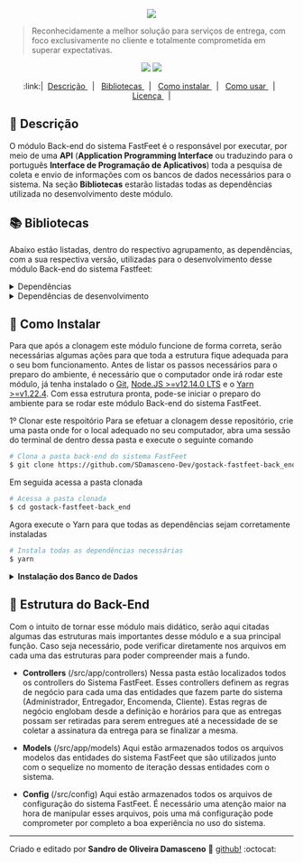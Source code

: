 <p align="center" target="_blank">
  <img src="https://i.imgur.com/b9HrmqJ.png" target="_blank">
</p>

> Reconhecidamente a melhor solução para serviços de entrega, com foco exclusivamente no cliente e totalmente comprometida em superar expectativas.

<p align="center" target="_blank">
  <img src="https://img.shields.io/badge/Version-0.1-blueviolet?style=plastic" target="_blank">
  <img src="https://img.shields.io/badge/NodeJS-%3E%3D12.14.0-blueviolet?style=plastic&logo=node.js" target="_blank">
</p>

<p align="center" target="_blank">
:link:| &nbsp;<a href="#page_with_curl-Descrição" target="_blank">Descrição </a> &nbsp;  | &nbsp; <a href="#books-Bibliotecas">Bibliotecas </a> &nbsp; | &nbsp; <a href="#floppy_disk-Como-Instalar">Como instalar </a> &nbsp; | &nbsp; <a href="#office-Estrutura-do-Back-End">Como usar </a> &nbsp; | &nbsp; <a href="https://github.com/SDamasceno-Dev/gostack-fastfeet-back_end/blob/master/LICENSE.MD" target="_blank">Licença </a> &nbsp; |</p>

## :page_with_curl: Descrição

O módulo Back-end do sistema FastFeet é o responsável por executar, por meio de uma **API** (**Application Programming Interface** ou traduzindo para o português **Interface de Programação de Aplicativos**) toda a pesquisa de coleta e envio de informações com os bancos de dados necessários para o sistema. Na seção **Bibliotecas** estarão listadas todas as dependências utilizada no desenvolvimento deste módulo.

## :books: Bibliotecas

Abaixo estão listadas, dentro do respectivo agrupamento, as dependências, com a sua respectiva versão, utilizadas para o desenvolvimento desse módulo Back-end do sistema Fastfeet:

<details><summary>Dependências</summary>
  <p>
    <ul>
    <li><a href="https://www.npmjs.com/package/bcryptjs" target="_blank">bcryptjs</a> [^2.4.3]</li>
    <li><a href="https://github.com/bee-queue/bee-queue" target="_blank">bee-queue</a> [^1.2.3]</li>
    <li><a href="https://www.npmjs.com/package/cors" target="_blank">cors]</a> [^2.8.5</li>
    <li><a href="https://github.com/date-fns/date-fns" target="_blank">date-fns</a> [^2.0.0-beta.5]</li>
    <li><a href="https://www.npmjs.com/package/express" target="_blank">express</a> [^4.17.1]</li>
    <li><a href="https://www.npmjs.com/package/express-handlebars" target="_blank">express-handlebars</a> [^3.1.0]</li>
    <li><a href="https://www.npmjs.com/package/jsonwebtoken" target="_blank">jsonwebtoken</a> [^8.5.1]</li>
    <li><a href="https://www.npmjs.com/package/multer" target="_blank">multer</a> [^1.4.2]</li>
    <li><a href="https://nodemailer.com/about/" target="_blank">nodemailer</a> [^6.4.2]</li>
    <li><a href="https://www.npmjs.com/package/nodemailer-express-handlebars" target="_blank">nodemailer-express-handlebars</a> [^3.1.0]</li>
    <li><a href="https://www.npmjs.com/package/pg" target="_blank">pg</a> [^7.18.1]</li>
    <li><a href="https://www.npmjs.com/package/pg-hstore" target="_blank">pg-hstore</a> [^2.3.3]</li>
    <li><a href="https://www.npmjs.com/package/sequelize" target="_blank">sequelize</a> [^5.21.3]</li>
    <li><a href="https://www.npmjs.com/package/yup" target="_blank">yup</a> [^0.28.1]</li>
    </ul>
  </p>
</details>
<details><summary>Dependências de desenvolvimento</summary>
  <p>
    <ul>
    <li><a href="https://www.npmjs.com/package/eslint" target="_blank">eslint</a> [^6.8.0]</li>
    <li><a href="https://www.npmjs.com/package/eslint-config-airbnb-base" target="_blank">eslint-config-airbnb-base</a> [^14.0.0]</li>
    <li><a href="https://www.npmjs.com/package/eslint-config-prettier" target="_blank">eslint-config-prettier</a> [^6.10.0]</li>
    <li><a href="https://www.npmjs.com/package/eslint-plugin-import" target="_blank">eslint-plugin-import</a> [^2.20.0]</li>
    <li><a href="https://www.npmjs.com/package/eslint-plugin-prettier" target="_blank">eslint-plugin-prettier</a> [^3.1.2]</li>
    <li><a href="https://www.npmjs.com/package/nodemon" target="_blank">nodemon</a> [^2.0.2]</li>
    <li><a href="https://www.npmjs.com/package/prettier" target="_blank">prettier</a> [^1.19.1]</li>
    <li><a href="https://www.npmjs.com/package/sequelize-cli" target="_blank">sequelize-cli</a> [^5.5.1]</li>
    <li><a href="https://www.npmjs.com/package/sucrase" target="_blank">sucrase</a> [^3.12.1]</li>
    </ul>
  </p>
</details>

## :floppy_disk: Como Instalar

Para que após a clonagem este módulo funcione de forma correta, serão necessárias algumas ações para que toda a estrutura fique adequada para o seu bom funcionamento. Antes de listar os passos necessários para o preparo do ambiente, é necessário que o computador onde irá rodar este módulo, já tenha instalado o [Git](https://git-scm.com/), [Node.JS >=v12.14.0 LTS](https://nodejs.org/en/) e o [Yarn >=v1.22.4](https://yarnpkg.com/).
Com essa estrutura pronta, pode-se iniciar o preparo do ambiente para se rodar este módulo Back-end do sistema FastFeet.

1º Clonar este respoitório
Para se efetuar a clonagem desse repositório, crie uma pasta onde for o local adequado no seu computador, abra uma sessão do terminal de dentro dessa pasta e execute o seguinte comando

```bash
# Clona a pasta back-end do sistema FastFeet
$ git clone https://github.com/SDamasceno-Dev/gostack-fastfeet-back_end
```

Em seguida acessa a pasta clonada

```bash
# Acessa a pasta clonada
$ cd gostack-fastfeet-back_end
```

Agora execute o Yarn para que todas as dependências sejam corretamente instaladas

```bash
# Instala todas as dependências necessárias
$ yarn
```

<details><summary><span style="font-weight: bold">Instalação dos Banco de Dados</span></summary>
  <p>
  Uma vez que todas as dependências estejam instaladas, chegou o momento de preparar o ambiente de banco de dados. Vamos ver o que é necessário para isso:
  <ul>
  <li>
  É necessário que sejam instalados 2 bancos de dados o <a href="https://www.postgresql.org/" target="_blank">Postgres</a> e o <a href="https://redis.io/" target="_blank">Redis</a>.  Nas páginas desses bancos possuem toda a orientação de como proceder a instalação deles;
  </li>
  <li>
  Com a instalação desses bancos feita, serão necessários fazer alguns ajustes nos arquivos de configuração conforme a sua realidade. No arquivo localizado em <span style="font-weight: bold; text-decoration:underline; color: #B14913">src/config/database.js</span> você poderá configurar a sua conexão com o postgres. O sistema todo foi configurado para utilizar a porta 5432;
  </li>
  <li>
  Após a instalação e configuração da conexão com o Postgres, pode-se efetuar a migração das tabelas desse banco. Para isso iremos utilizar o <span style="font-weight: bold; text-decoration:italic; color: #607541">sequelize-cli</span>, executando o seguinte comando:

  ```bash
  # Executa a migração criando as tabelas no banco de dados Postgres
  $ yarn sequelize db:migrate
  ```

  <li>
  Após a criação de todas as tabelas necessárias para o sistema executar de maneira correta, você tem a opção de criar um usuário administrador padrão. Para isso, iremos utilizar novamente o <span style="font-weight: bold; text-decoration:italic; color: #607541">sequelize-cli</span> executando o seguinte comando:

  ```bash
  # Cria o usuário padrão com perfil de administrador no sistema FastFeet
  $ yarn sequelize db:seed:all
  ```

  Este usuário possui os seguintes dados:

  ```bash
  name: 'Distribuidora FastFeet'
  email: 'admin@fastfeet.com'
  password: '123456'
  ```

  </li>
  <li>
  Com todas as tabela criadas e o usuário padrão com perfil administrador configurado, já é possível seguir iniciar os serviços do Back-end. Para isso, basta executar os seguintes comandos, sendo que é necessário que cada comando seja executado em uma instância diferente do terminal:

  ```bash
  # Comando para rodar os serviços do Postgres no Back-end do Sistema FastFeet
  $ yarn dev
  ```

  Com uma outra instância do terminal aberta, execute agora o seguinte comando:

  ```bash
  # Comando para rodar os serviços do Redis no Back-end do Sistema FastFeet
  $ yarn queue
  ```

  </li>
  <li>Com essa etapa realizada com sucesso, já é possível seguir para o próximo passo.</li>
  </li>
  </ul>
  </p>
</details>

## :office: Estrutura do Back-End

Com o intuito de tornar esse módulo mais didático, serão aqui citadas algumas das estruturas mais importantes desse módulo e a sua principal função. Caso seja necessário, pode verificar diretamente nos arquivos em cada uma das estruturas para poder compreender mais a fundo.

<ul>
<li>

  **Controllers**  (/src/app/controllers)
  Nessa pasta estão localizados todos os controllers do Sistema FastFeet. Esses controllers definem as regras de negócio para cada uma das entidades que fazem parte do sistema (Administrador, Entregador, Encomenda, Cliente). Estas regras de negócio englobam desde a definição e horários para que as entregas possam ser retiradas para serem entregues até a necessidade de se coletar a assinatura da entrega para se finalizar a mesma.
  </p>
</li>
<li>

  **Models** (/src/app/models)
  Aqui estão armazenados todos os arquivos modelos das entidades do sistema FastFeet que são utilizados junto com o sequelize no momento de iteração dessas entidades com o sistema.
</li>
<li>

  **Config** (/src/config)
  Aqui estão armazenados todos os arquivos de configuração do sistema FastFeet. É necessário uma atenção maior na hora de manipular esses arquivos, pois uma má configuração pode comprometer por completo a boa experiência no uso do sistema.
</li>
</ul>

---
Criado e editado por **Sandro de Oliveira Damasceno** :space_invader:   [github!](https://github.com/SDamasceno-Dev) :octocat:
